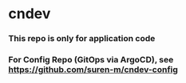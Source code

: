 # cndev

### This repo is only for application code

### For Config Repo (GitOps via ArgoCD), see https://github.com/suren-m/cndev-config

